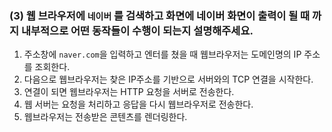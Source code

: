 ### (3) 웹 브라우저에 `네이버` 를 검색하고 화면에 네이버 화면이 출력이 될 때 까지 내부적으로 어떤 동작들이 수행이 되는지 설명해주세요.

1) 주소창에 `naver.com`을 입력하고 엔터를 쳤을 때 웹브라우저는 도메인명의 IP 주소를 조회한다.
2) 다음으로 웹브라우저는 찾은 IP주소를 기반으로 서버와의 TCP 연결을 시작한다.
3) 연결이 되면 웹브라우저는 HTTP 요청을 서버로 전송한다.
4) 웹 서버는 요청을 처리하고 응답을 다시 웹브라우저로 전송한다.
5) 웹브라우저는 전송받은 콘텐츠를 렌더링한다.